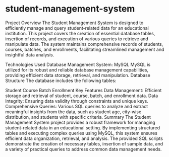 # student-management-system

Project Overview
The Student Management System is designed to efficiently manage and query student-related data for an educational institution. This project covers the creation of essential database tables, insertion of records, and execution of various queries to retrieve and manipulate data. The system maintains comprehensive records of students, courses, batches, and enrollments, facilitating streamlined management and insightful data analysis.

Technologies Used
Database Management System: MySQL
MySQL is utilized for its robust and reliable database management capabilities, providing efficient data storage, retrieval, and manipulation.
Database Structure
The database includes the following tables:

Student
Course
Batch
Enrollment
Key Features
Data Management: Efficient storage and retrieval of student, course, batch, and enrollment data.
Data Integrity: Ensuring data validity through constraints and unique keys.
Comprehensive Queries: Various SQL queries to analyze and extract meaningful insights from the data, such as student age, city-wise distribution, and students with specific criteria.
Summary
The Student Management System project provides a robust framework for managing student-related data in an educational setting. By implementing structured tables and executing complex queries using MySQL, this system ensures efficient data organization, retrieval, and analysis. The provided SQL scripts demonstrate the creation of necessary tables, insertion of sample data, and a variety of practical queries to address common data management needs.
